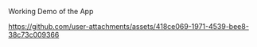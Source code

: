 Working Demo of the App


https://github.com/user-attachments/assets/418ce069-1971-4539-bee8-38c73c009366

